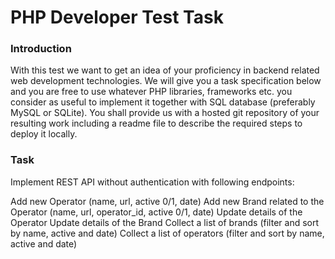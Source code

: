 # PHP Developer Test Task

### Introduction
With this test we want to get an idea of your proficiency in backend related web development technologies. We will give you a task specification below and you are free to use whatever PHP libraries, frameworks etc. you consider as useful to implement it together with SQL database (preferably MySQL or SQLite). You shall provide us with a hosted git repository of your resulting work including a readme file to describe the required steps to deploy it locally.

### Task
Implement REST API without authentication with following endpoints:

Add new Operator (name, url, active 0/1, date)
Add new Brand related to the Operator (name, url, operator_id, active 0/1, date)
Update details of the Operator
Update details of the Brand
Collect a list of brands (filter and sort by name, active and date)
Collect a list of operators (filter and sort by name, active and date)

